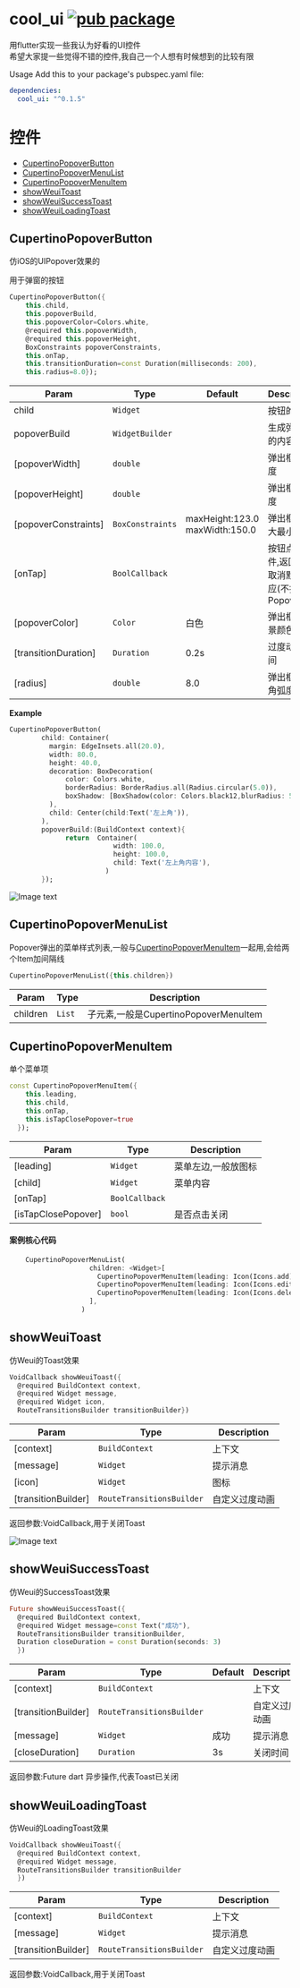 # cool_ui [![pub package](https://img.shields.io/pub/v/cool_ui.svg)](https://pub.dartlang.org/packages/cool_ui)

用flutter实现一些我认为好看的UI控件</br>
希望大家提一些觉得不错的控件,我自己一个人想有时候想到的比较有限

Usage
Add this to your package's pubspec.yaml file:
``` yaml
dependencies:
  cool_ui: "^0.1.5"
```

# 控件

- [CupertinoPopoverButton](#CupertinoPopoverButton)
- [CupertinoPopoverMenuList](#CupertinoPopoverMenuList)
- [CupertinoPopoverMenuItem](#CupertinoPopoverMenuItem)
- [showWeuiToast](#showWeuiToast)
- [showWeuiSuccessToast](#showWeuiSuccessToast)
- [showWeuiLoadingToast](#showWeuiLoadingToast)


## CupertinoPopoverButton
仿iOS的UIPopover效果的

用于弹窗的按钮
```dart
CupertinoPopoverButton({
    this.child,
    this.popoverBuild,
    this.popoverColor=Colors.white,
    @required this.popoverWidth,
    @required this.popoverHeight,
    BoxConstraints popoverConstraints,
    this.onTap,
    this.transitionDuration=const Duration(milliseconds: 200),
    this.radius=8.0});
```


| Param | Type | Default | Description |
| --- | --- | --- | --- |
| child | <code>Widget</code> |  | 按钮的内容 |
| popoverBuild | <code>WidgetBuilder</code> |  | 生成弹出框的内容 |
| [popoverWidth] | <code>double</code> |  | 弹出框的宽度 |
| [popoverHeight] | <code>double</code> |  | 弹出框的高度 |
| [popoverConstraints] | <code>BoxConstraints</code> | maxHeight:123.0  maxWidth:150.0 | 弹出框的最大最小高宽|
| [onTap] | <code>BoolCallback</code> |  | 按钮点击事件,返回true取消默认反应(不打开Popover) |
| [popoverColor] | <code>Color</code> | 白色 | 弹出框的背景颜色 |
| [transitionDuration] | <code>Duration</code> | 0.2s  | 过度动画时间 |
| [radius] | <code>double</code> |  8.0 | 弹出框的圆角弧度 |


**Example**

```dart
CupertinoPopoverButton(
        child: Container(
          margin: EdgeInsets.all(20.0),
          width: 80.0,
          height: 40.0,
          decoration: BoxDecoration(
              color: Colors.white,
              borderRadius: BorderRadius.all(Radius.circular(5.0)),
              boxShadow: [BoxShadow(color: Colors.black12,blurRadius: 5.0)]
          ),
          child: Center(child:Text('左上角')),
        ),
        popoverBuild:(BuildContext context){
              return  Container(
                          width: 100.0,
                          height: 100.0,
                          child: Text('左上角内容'),
                        )
        });
```

![Image text](./images/popover_demo.gif)

## CupertinoPopoverMenuList
Popover弹出的菜单样式列表,一般与[CupertinoPopoverMenuItem](#CupertinoPopoverMenuItem)一起用,会给两个Item加间隔线
```dart
CupertinoPopoverMenuList({this.children})
```
| Param | Type | Description |
| --- | --- | --- |
| children | <code>List<Widget></code>  | 子元素,一般是CupertinoPopoverMenuItem |


## CupertinoPopoverMenuItem
单个菜单项

```dart
const CupertinoPopoverMenuItem({
    this.leading,
    this.child,
    this.onTap,
    this.isTapClosePopover=true
  });
```
| Param | Type |  Description |
| --- | --- | --- |
| [leading] | <code>Widget<Widget></code>  | 菜单左边,一般放图标 |
| [child] | <code>Widget<Widget></code>  | 菜单内容 |
| [onTap] | <code>BoolCallback</code> |  | 按钮点击事件,返回true取消默认反应(不关闭Popover) |
| [isTapClosePopover] | <code>bool<Widget></code>  | 是否点击关闭 |

#### 案例核心代码
```dart
    CupertinoPopoverMenuList(
                    children: <Widget>[
                      CupertinoPopoverMenuItem(leading: Icon(Icons.add),child: Text("新增"),),
                      CupertinoPopoverMenuItem(leading: Icon(Icons.edit),child: Text("修改"),),
                      CupertinoPopoverMenuItem(leading: Icon(Icons.delete),child: Text("删除"),)
                    ],
                  )
```


## showWeuiToast
仿Weui的Toast效果
```dart
VoidCallback showWeuiToast({
  @required BuildContext context,
  @required Widget message,
  @required Widget icon,
  RouteTransitionsBuilder transitionBuilder})
```
| Param | Type | Description |
| --- | --- | --- |
| [context] | <code>BuildContext<Widget></code>  | 上下文 |
| [message] | <code>Widget<Widget></code>  | 提示消息 |
| [icon] | <code>Widget<Widget></code>  | 图标 |
| [transitionBuilder] | <code>RouteTransitionsBuilder<Widget></code>  | 自定义过度动画 |

返回参数:VoidCallback,用于关闭Toast


![Image text](./images/toast_demo.gif)

## showWeuiSuccessToast
仿Weui的SuccessToast效果
```dart
Future showWeuiSuccessToast({
  @required BuildContext context,
  @required Widget message=const Text("成功"),
  RouteTransitionsBuilder transitionBuilder,
  Duration closeDuration = const Duration(seconds: 3)
  })
```
| Param | Type | Default | Description |
| --- | --- | --- | --- |
| [context] | <code>BuildContext<Widget></code>  | | 上下文 |
| [transitionBuilder] | <code>RouteTransitionsBuilder<Widget></code>  | | 自定义过度动画 |
| [message] | <code>Widget<Widget></code> | 成功| 提示消息 |
| [closeDuration] | <code>Duration<Widget></code>  | 3s | 关闭时间 |

返回参数:Future dart 异步操作,代表Toast已关闭


## showWeuiLoadingToast
仿Weui的LoadingToast效果
```dart
VoidCallback showWeuiToast({
  @required BuildContext context,
  @required Widget message,
  RouteTransitionsBuilder transitionBuilder
  })
```
| Param | Type | Description |
| --- | --- |  --- |
| [context] | <code>BuildContext<Widget></code>  | 上下文 |
| [message] | <code>Widget<Widget></code> | 提示消息 |
| [transitionBuilder] | <code>RouteTransitionsBuilder<Widget></code> | 自定义过度动画 |

返回参数:VoidCallback,用于关闭Toast
